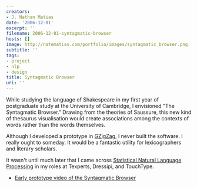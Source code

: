 ```yaml
---
creators:
- J. Nathan Matias
date: '2006-12-01'
excerpt: ''
filename: 2006-12-01-syntagmatic-browser
hosts: []
image: http://natematias.com/portfolio/images/syntagmatic_browser.png
subtitle: ''
tags:
- project
- nlp
- design
title: Syntagmatic Browser
uri: ''
---
```


<p>While studying the language of Shakespeare in my first year of postgraduate study at the University of Cambridge, I envisioned "The Syntagmatic Browser." Drawing from the theories of Saussure, this new kind of thesaurus visualisation would create associations among the contexts of words rather than the words themselves. </p>
<p>Although I developed a prototype in <a href="http://gzigzag.sourceforge.net/">GZigZag</a>, I never built the software. I really ought to someday. It would be a fantastic utility for lexicographers and literary scholars.</p>
<p>It wasn't until much later that I came across <a href="http://nlp.stanford.edu/fsnlp/">Statistical Natural Language Processing</a> in my roles at Texperts, Dressipi, and TouchType. </p>
<ul><li> <a href="http://www.natematias.com/media/syntagmatic-browser.mov">Early prototype video of the Syntagmatic Browser</a>